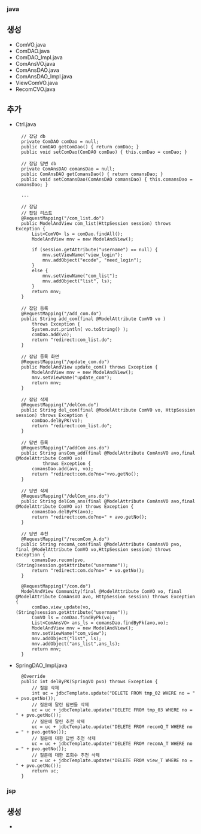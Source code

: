 ### java

## 생성

- ComVO.java
- ComDAO.java
- ComDAO_Impl.java
- ComAnsVO.java
- ComAnsDAO.java
- ComAnsDAO_Impl.java
- ViewComVO.java
- RecomCVO.java

## 추가

- Ctrl.java

        // 잡담 db
	    private ComDAO comDao = null;
	    public ComDAO getComDao() { return comDao; }
	    public void setComDao(ComDAO comDao) { this.comDao = comDao; }
	
    	// 잡담 답변 db
	    private ComAnsDAO comansDao = null;
	    public ComAnsDAO getComansDao() { return comansDao; }
	    public void setComansDao(ComAnsDAO comansDao) { this.comansDao = comansDao; }

        ...
        
        // 잡담
	    // 잡담 리스트
	    @RequestMapping("/com_list.do")
	    public ModelAndView com_list(HttpSession session) throws Exception {
		    List<ComVO> ls = comDao.findAll();
		    ModelAndView mnv = new ModelAndView();
		
	    	if (session.getAttribute("username") == null) {
	    		mnv.setViewName("view_login");
	    		mnv.addObject("ecode", "need_login");
		    }
		    else {
			    mnv.setViewName("com_list");
		    	mnv.addObject("list", ls);
		    }
    		return mnv;
	    }
	
	    // 잡담 등록
	    @RequestMapping("/add_com.do")
	    public String add_com(final @ModelAttribute ComVO vo )
	    	throws Exception {
	    	System.out.println( vo.toString() );
	    	comDao.add(vo);
	    	return "redirect:com_list.do";
	    }
		
	    // 잡담 등록 화면
	    @RequestMapping("/update_com.do")
	    public ModelAndView update_com() throws Exception {
	    	ModelAndView mnv = new ModelAndView();
	    	mnv.setViewName("update_com");
	    	return mnv;
	    }
		
	    // 잡담 삭제
	    @RequestMapping("/delCom.do")
	    public String del_com(final @ModelAttribute ComVO vo, HttpSession session) throws Exception {
	    	comDao.delByPK(vo);
	    	return "redirect:com_list.do";
	    }
	
	    // 답변 등록
	    @RequestMapping("/addCom_ans.do")
	    public String ansCom_add(final @ModelAttribute ComAnsVO avo,final @ModelAttribute ComVO vo)
	    		throws Exception {
	    	comansDao.add(avo, vo);
	    	return "redirect:com.do?no="+vo.getNo();
	    }
		
	    // 답변 삭제
	    @RequestMapping("/delCom_ans.do")
	    public String delCom_ans(final @ModelAttribute ComAnsVO avo,final @ModelAttribute ComVO vo) throws Exception {
	    	comansDao.delByPK(avo);
	    	return "redirect:com.do?no=" + avo.getNo();
	    }
	
	    // 답변 추천
	    @RequestMapping("/recomCom_A.do")
	    public String recomA_com(final @ModelAttribute ComAnsVO pvo, final @ModelAttribute ComVO vo,HttpSession session) throws Exception {	
	    	comansDao.recom(pvo,(String)session.getAttribute("username"));
	    	return "redirect:com.do?no=" + vo.getNo();
	    }
	
	    @RequestMapping("/com.do")
	    ModelAndView Community(final @ModelAttribute ComVO vo, final @ModelAttribute ComAnsVO avo, HttpSession session) throws Exception {
	    	comDao.view_update(vo, (String)session.getAttribute("username"));
	    	ComVO ls = comDao.findByPk(vo);
	    	List<ComAnsVO> ans_ls = comansDao.findByFk(avo,vo);
	    	ModelAndView mnv = new ModelAndView();
	    	mnv.setViewName("com_view");
	    	mnv.addObject("list", ls);
	    	mnv.addObject("ans_list",ans_ls);
	    	return mnv;
	    }
 
- SpringDAO_Impl.java

        @Override
        public int delByPK(SpringVO pvo) throws Exception {
        	// 질문 삭제
            int uc = jdbcTemplate.update("DELETE FROM tmp_02 WHERE no = " + pvo.getNo());
            // 질문에 달린 답변들 삭제
            uc = uc + jdbcTemplate.update("DELETE FROM tmp_03 WHERE no = " + pvo.getNo());
            // 질문에 달린 추천 삭제
            uc = uc + jdbcTemplate.update("DELETE FROM recomQ_T WHERE no = " + pvo.getNo());
            // 질문에 대한 답변 추천 삭제
            uc = uc + jdbcTemplate.update("DELETE FROM recomA_T WHERE no = " + pvo.getNo());
            // 질문에 대한 조회수 추천 삭제
            uc = uc + jdbcTemplate.update("DELETE FROM view_T WHERE no = " + pvo.getNo());
            return uc;
        }
### jsp

## 생성

- 

